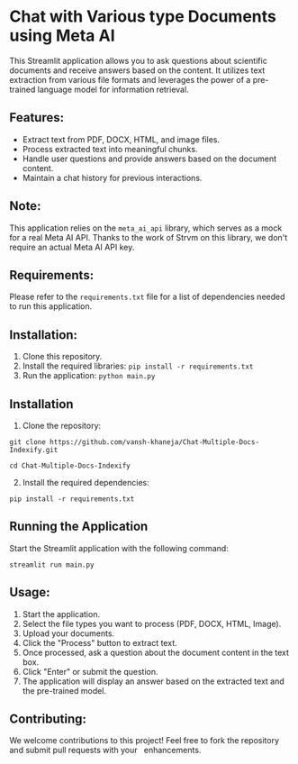 # Chat with Various type Documents using Meta AI

This Streamlit application allows you to ask questions about scientific documents and receive answers based on the content. It utilizes text extraction from various file formats and leverages the power of a pre-trained language model for information retrieval.

## Features:

* Extract text from PDF, DOCX, HTML, and image files.
* Process extracted text into meaningful chunks.
* Handle user questions and provide answers based on the document content.
* Maintain a chat history for previous interactions.

## Note:

This application relies on the `meta_ai_api` library, which serves as a mock for a real Meta AI API. Thanks to the work of Strvm on this library, we don't require an actual Meta AI API key.

## Requirements:

Please refer to the `requirements.txt` file for a list of dependencies needed to run this application.

## Installation:

1. Clone this repository.
2. Install the required libraries: `pip install -r requirements.txt`
3. Run the application: `python main.py`

## Installation
1) Clone the repository:
   
```git clone https://github.com/vansh-khaneja/Chat-Multiple-Docs-Indexify.git```

```cd Chat-Multiple-Docs-Indexify```

2) Install the required dependencies:

```pip install -r requirements.txt```

## Running the Application
Start the Streamlit application with the following command:


```streamlit run main.py```


## Usage:

1. Start the application.
2. Select the file types you want to process (PDF, DOCX, HTML, Image).
3. Upload your documents.
4. Click the "Process" button to extract text.
5. Once processed, ask a question about the document content in the text box.
6. Click "Enter" or submit the question.
7. The application will display an answer based on the extracted text and the pre-trained model.

## Contributing:

We welcome contributions to this project! Feel free to fork the repository and submit pull requests with your   
 enhancements.
